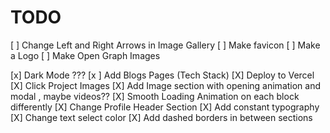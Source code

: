 # TODO

[ ] Change Left and Right Arrows in Image Gallery
[ ] Make favicon
[ ] Make a Logo
[ ] Make Open Graph Images

[x] Dark Mode ???
[x ] Add Blogs Pages (Tech Stack)
[X] Deploy to Vercel
[X] Click Project Images
[X] Add Image section with opening animation and modal , maybe videos??
[X] Smooth Loading Animation on each block differently
[X] Change Profile Header Section
[X] Add constant typography
[X] Change text select color
[X] Add dashed borders in between sections
